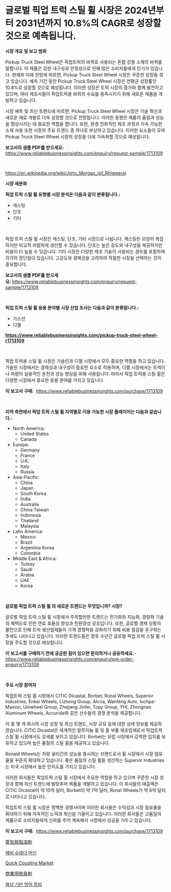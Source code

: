 <p><h1>글로벌 픽업 트럭 스틸 휠 시장은 2024년부터 2031년까지 10.8%의 CAGR로 성장할 것으로 예측됩니다.</h1></p><p><strong>시장 개요 및 보고 범위</strong></p>
<p><p>Pickup Truck Steel Wheel은 픽업트럭의 바퀴로 사용되는 혼합 강철 소재의 바퀴를 말합니다. 이 제품은 강한 내구성과 안정성으로 인해 많은 소비자들에게 인기가 있습니다. 현재와 미래 전망에 따르면, Pickup Truck Steel Wheel 시장은 꾸준한 성장을 겪고 있습니다. 예측 기간 동안 Pickup Truck Steel Wheel 시장은 연평균 성장률인 10.8%로 성장할 것으로 예상됩니다. 이러한 성장은 트럭 시장의 증가와 함께 발전하고 있으며, 여러 제조사들이 픽업트럭용 바퀴의 수요를 충족시키기 위해 새로운 제품을 개발하고 있습니다.</p><p>시장 예측 및 최신 트렌드에 따르면, Pickup Truck Steel Wheel 시장은 기술 혁신과 새로운 재료 개발로 더욱 성장할 것으로 전망됩니다. 이러한 동향은 제품의 품질과 성능을 향상시키는 데 중요한 역할을 합니다. 또한, 환경 친화적인 제조 과정과 지속 가능한 소재 사용 또한 시장의 주요 트렌드 중 하나로 부상하고 있습니다. 이러한 요소들이 모여 Pickup Truck Steel Wheel 시장의 성장을 더욱 가속화할 것으로 예상됩니다.</p></p>
<p><strong>보고서의 샘플 PDF를 받으세요:</strong> <a href="https://www.reliablebusinessinsights.com/enquiry/request-sample/1713109">https://www.reliablebusinessinsights.com/enquiry/request-sample/1713109</a></p>
<p>&nbsp;</p>
<p><a href="https://en.wikipedia.org/wiki/John_Morgan_(of_Rhiwpera)">https://en.wikipedia.org/wiki/John_Morgan_(of_Rhiwpera)</a></p>
<p><strong>시장 세분화</strong></p>
<p><strong>픽업 트럭 스틸 휠 유형별 시장 분석은 다음과 같이 분류됩니다.:</strong></p>
<p><ul><li>캐스팅</li><li>단조</li><li>기타</li></ul></p>
<p>&nbsp;</p>
<p><p>픽업 트럭 스틸 휠 시장은 캐스팅, 단조, 기타 시장으로 나뉩니다. 캐스팅은 모양이 복잡하지만 비교적 저렴하게 생산할 수 있습니다. 단조는 높은 강도와 내구성을 제공하지만 비용이 더 높을 수 있습니다. 기타 시장은 다양한 제조 기술이 사용되는 경우를 포함하며 각각의 장단점이 있습니다. 고강도와 경제성을 고려하여 적절한 시장을 선택하는 것이 중요합니다.</p></p>
<p><strong>보고서의 샘플 PDF를 받으세요:</strong>&nbsp;<a href="https://www.reliablebusinessinsights.com/enquiry/request-sample/1713109">https://www.reliablebusinessinsights.com/enquiry/request-sample/1713109</a></p>
<p>&nbsp;</p>
<p><strong> 픽업 트럭 스틸 휠 응용 분야별 시장 산업 조사는 다음과 같이 분류됩니다.:</strong></p>
<p><ul><li>가스선</li><li>디젤</li></ul></p>
<p><strong><a href="https://www.reliablebusinessinsights.com/pickup-truck-steel-wheel-r1713109">https://www.reliablebusinessinsights.com/pickup-truck-steel-wheel-r1713109</a></strong></p>
<p>&nbsp;</p>
<p><p>픽업 트럭용 스틸 휠 시장은 가솔린과 디젤 시장에서 모두 중요한 역할을 하고 있습니다. 가솔린 시장에서는 경제성과 내구성이 중요한 요소로 작용하며, 디젤 시장에서는 트럭이나 차량의 실용적인 운전과 성능 향상을 위해 사용됩니다. 따라서 픽업 트럭용 스틸 휠은 다양한 시장에서 중요한 응용 분야를 가지고 있습니다.</p></p>
<p><strong>이 보고서 구매:</strong>&nbsp; <a href="https://www.reliablebusinessinsights.com/purchase/1713109">https://www.reliablebusinessinsights.com/purchase/1713109</a></p>
<p>&nbsp;</p>
<p><strong>지역 측면에서 픽업 트럭 스틸 휠 지역별로 이용 가능한 시장 플레이어는 다음과 같습니다.:</strong></p>
<p><ul>
    <li>
        North America:
        <ul>
            <li>United States</li>
            <li>Canada</li>
        </ul>
    </li>
    <li>
        Europe:
        <ul>
            <li>Germany</li>
            <li>France</li>
            <li>U.K.</li>
            <li>Italy</li>
            <li>Russia</li>
        </ul>
    </li>
    <li>
        Asia-Pacific:
        <ul>
            <li>China</li>
            <li>Japan</li>
            <li>South Korea</li>
            <li>India</li>
            <li>Australia</li>
            <li>China Taiwan</li>
            <li>Indonesia</li>
            <li>Thailand</li>
            <li>Malaysia</li>
        </ul>
    </li>
    <li>
        Latin America:
        <ul>
            <li>Mexico</li>
            <li>Brazil</li>
            <li>Argentina Korea</li>
            <li>Colombia</li>
        </ul>
    </li>
    <li>
        Middle East & Africa:
        <ul>
            <li>Turkey</li>
            <li>Saudi</li>
            <li>Arabia</li>
            <li>UAE</li>
            <li>Korea</li>
        </ul>
    </li>
    </ul></p>
<p>&nbsp;</p>
<p><strong>글로벌 픽업 트럭 스틸 휠 의 새로운 트렌드는 무엇입니까? 시장?</strong></p>
<p><p>글로벌 픽업 트럭 스틸 휠 시장에서 주목할만한 트렌드는 전기화와 지능화, 경량화 기술의 채택으로 인한 연료 효율성 향상과 친환경성 강조입니다. 또한, 글로벌 경제 상황의 불안으로 인해 트럭 생산업체들이 가격 경쟁력을 강화하기 위해 비용 절감을 추구하는 추세도 나타나고 있습니다. 이러한 트렌드들은 향후 수년간 글로벌 픽업 트럭 스틸 휠 시장을 주도할 것으로 예상됩니다.</p></p>
<p><strong>이 보고서를 구매하기 전에 궁금한 점이 있으면 문의하거나 공유하세요.</strong>- <a href="https://www.reliablebusinessinsights.com/enquiry/pre-order-enquiry/1713109">https://www.reliablebusinessinsights.com/enquiry/pre-order-enquiry/1713109</a></p>
<p>&nbsp;</p>
<p><strong>주요 시장 참여자</strong></p>
<p><p>픽업트럭 스틸 휠 시장에서 CITIC Dicastal, Borbet, Ronal Wheels, Superior Industries, Enkei Wheels, Lizhong Group, Alcoa, Wanfeng Auto, Iochpe-Maxion, Uniwheel Group, Zhejiang Jinfei, Topy Group, YHI, Zhongnan Aluminum Wheels, Accuride와 같은 선수들의 경쟁 분석을 제공합니다.</p><p>이 중 몇 개 회사의 시장 성장 및 최신 트렌드, 시장 규모 등에 대한 상세 정보를 제공하겠습니다. CITIC Dicastal은 세계적인 알루미늄 휠 및 휠 부품 제조업체로서 픽업트럭 스틸 휠 시장에서도 강세를 보이고 있습니다. Borbet는 유럽 시장에서 강력한 입지를 보유하고 있으며 높은 품질의 스틸 휠을 제공하고 있습니다.</p><p>Ronald Wheels는 차량 굴러간의 성능을 중시하는 브랜드로서 휠 시장에서 시장 점유율을 꾸준히 확대하고 있습니다. 좋은 품질의 스틸 휠을 생산하는 Superior Industries는 미국 시장에서 높은 인지도를 가지고 있습니다.</p><p>이러한 회사들은 픽업트럭 스틸 휠 시장에서 주요한 역할을 하고 있으며 꾸준한 시장 성장과 함께 최신 트렌드에 발맞추어 제품을 개발하고 있습니다. 이 회사들의 매출액은 CITIC Dicastal이 약 10억 달러, Borbet이 약 7억 달러, Ronal Wheels가 약 6억 달러로 나타나고 있습니다.</p><p>픽업트럭 스틸 휠 시장은 명백한 경쟁사이며 이러한 회사들은 수익성과 시장 점유율을 확대하기 위해 지속적인 노력과 혁신을 기울이고 있습니다. 이러한 회사들은 고품질의 제품으로 소비자들에게 신뢰를 주어 계속해서 시장에서 성공을 거두고 있습니다.</p></p>
<p><strong>이 보고서 구매:</strong>&nbsp;&nbsp;<a href="https://www.reliablebusinessinsights.com/purchase/1713109">https://www.reliablebusinessinsights.com/purchase/1713109</a></p>
<p><p><a href="https://github.com/KaliMetz2023/Market-Research-Report-List-1/blob/main/9909265157081.md">蒸気脱脂溶剤</a></p><p><a href="https://github.com/vdhdwjyp90142/Market-Research-Report-List-2/blob/main/1223551168315.md">헤비 슈레더 머신</a></p><p><a href="https://github.com/gcimaudf65/Market-Research-Report-List-1/blob/main/quick-coupling-market.md">Quick Coupling Market</a></p><p><a href="https://github.com/oqoeusbvpadwjs08/Market-Research-Report-List-2/blob/main/9500011157082.md">商業用脱臭剤</a></p><p><a href="https://github.com/langcat852024/Market-Research-Report-List-1/blob/main/7602946168314.md">해상 기반 방어 장비</a></p></p>